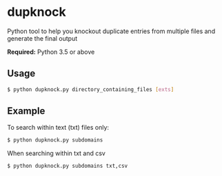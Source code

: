 # dupknock
Python tool to help you knockout duplicate entries from multiple files and generate the final output

**Required:** Python 3.5 or above

## Usage
```bash
$ python dupknock.py directory_containing_files [exts]
```

## Example
To search within text (txt) files only:
```bash
$ python dupknock.py subdomains
```

When searching within txt and csv
```bash
$ python dupknock.py subdomains txt,csv
```
